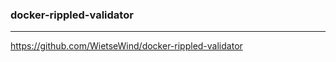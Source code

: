 ### docker-rippled-validator
---
https://github.com/WietseWind/docker-rippled-validator

```
```

```
```

```
```


